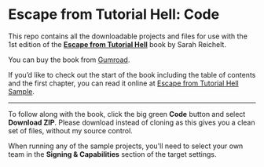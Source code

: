 # Escape from Tutorial Hell: Code

This repo contains all the downloadable projects and files for use with the 1st edition of the **[Escape from Tutorial Hell](https://troz.net/books/escape)** book by Sarah Reichelt.

You can buy the book from [Gumroad](https://sarahreichelt.gumroad.com/l).

If you’d like to check out the start of the book including the table of contents and the first chapter, you can read it online at [Escape from Tutorial Hell Sample](https://troz.net/books/escape_sample.html).

---

To follow along with the book, click the big green **Code** button and select **Download ZIP**. Please download instead of cloning as this gives you a clean set of files, without my source control.

When running any of the sample projects, you'll need to select your own team in the **Signing & Capabilities** section of the target settings.
